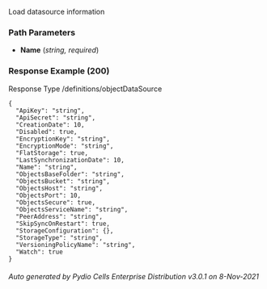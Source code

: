 






 
Load datasource information  


### Path Parameters

 - **Name** (_string, required_) 




### Response Example (200)
Response Type /definitions/objectDataSource

```
{
  "ApiKey": "string",
  "ApiSecret": "string",
  "CreationDate": 10,
  "Disabled": true,
  "EncryptionKey": "string",
  "EncryptionMode": "string",
  "FlatStorage": true,
  "LastSynchronizationDate": 10,
  "Name": "string",
  "ObjectsBaseFolder": "string",
  "ObjectsBucket": "string",
  "ObjectsHost": "string",
  "ObjectsPort": 10,
  "ObjectsSecure": true,
  "ObjectsServiceName": "string",
  "PeerAddress": "string",
  "SkipSyncOnRestart": true,
  "StorageConfiguration": {},
  "StorageType": "string",
  "VersioningPolicyName": "string",
  "Watch": true
}
```




###### Auto generated by Pydio Cells Enterprise Distribution v3.0.1 on 8-Nov-2021
